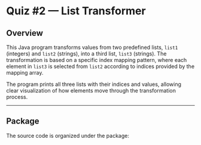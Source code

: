 # Quiz #2 — List Transformer

## Overview

This Java program transforms values from two predefined lists, `list1` (integers) and `list2` (strings), into a third list, `list3` (strings). The transformation is based on a specific index mapping pattern, where each element in `list3` is selected from `list2` according to indices provided by the mapping array.

The program prints all three lists with their indices and values, allowing clear visualization of how elements move through the transformation process.

---

## Package

The source code is organized under the package:


